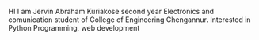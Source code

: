 HI
I am Jervin Abraham Kuriakose second year Electronics and comunication student of College of Engineering Chengannur.
Interested in Python Programming, web development

